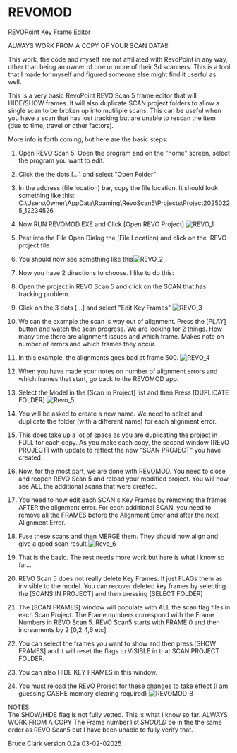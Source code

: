 # REVOMOD
REVOPoint Key Frame Editor

ALWAYS WORK FROM A COPY OF YOUR SCAN DATA!!!

This work, the code and myself are not affiliated with RevoPoint in any way, other than being an owner of one or more of their 3d scanners.  This is a tool that I made for myself and figured someone else might find it userful as well.

This is a very basic RevoPoint REVO Scan 5 frame editor that will HIDE/SHOW frames.  It will also duplicate SCAN project folders to allow a single scan to be broken up into mutiliple scans.
This can be useful when you have a scan that has lost tracking but are unable to rescan the item (due to time, travel or other factors).

More info is forth coming, but here are the basic steps:
1. Open REVO Scan 5.  Open the program and on the "home" screen, select the program you want to edit.
2. Click the the dots [...] and select "Open Folder"
3. In the address (file location) bar, copy the file location.  It should look something like this: C:\Users\Owner\AppData\Roaming\RevoScan5\Projects\Project20250225_12234526
4. Now RUN REVOMOD.EXE and Click [Open REVO Project] ![REVO_1](https://github.com/user-attachments/assets/5a7463ba-0345-4d48-8059-844315ef0e2b)
5. Past into the File Open Dialog the (File Location) and click on the .REVO project file
6. You should now see something like this![REVO_2](https://github.com/user-attachments/assets/53bf5138-e4f1-4908-b37d-e7f5f05a507f)
7. Now you have 2 directions to choose.  I like to do this:
8. Open the project in REVO Scan 5 and click on the SCAN that has tracking problem.
9. Click on the 3 dots [...] and select "Edit Key Frames" ![REVO_3](https://github.com/user-attachments/assets/aa958598-0d60-4560-9dd7-42358c4b6f13)
10. We can the example the scan is way out of alignment.  Press the [PLAY] button and watch the scan progress.  We are looking for 2 things.  How many time there are alignment issues and which frame.  Makes note on number of errors and which frames they occur.
11. In this example, the alignments goes bad at frame 500. ![REVO_4](https://github.com/user-attachments/assets/9c57cf1d-fcf0-4eed-b5f3-fd3b54e6cc90)
12. When you have made your notes on number of alignment errors and which frames that start, go back to the REVOMOD app.
13. Select the Model in the [Scan in Project] list and then Press [DUPLICATE FOLDER] ![Revo_5](https://github.com/user-attachments/assets/46c157d0-3171-4810-a3ef-63eec150a65e)
14. You will be asked to create a new name.  We need to select and duplicate the folder (with a different name) for each alignment error.
15. This does take up a lot of space as you are duplicating the project in FULL for each copy.  As you make each copy, the second window [REVO PROJECT] with update to reflect the new "SCAN PROJECT" you have created.
16. Now, for the most part, we are done with REVOMOD.  You need to close and reopen REVO Scan 5 and reload your modified project.  You will now see ALL the additional scans that were created.
17. You need to now edit each SCAN's Key Frames by removing the frames AFTER the alignment error.  For each additional SCAN, you need to remove all the FRAMES before the Alignment Error and after the next Alignment Error.
18. Fuse these scans and then MERGE them.  They should now align and give a good scan result.![Revo_6](https://github.com/user-attachments/assets/244a6699-727f-4e8e-b96b-750a06ab9254)

19. That is the basic.  The rest needs more work but here is what I know so far...
20. REVO Scan 5 does not really delete Key Frames.  It just FLAGs them as invisible to the model.  You can recover deleted key frames by selecting the [SCANS IN PROJECT] and then pressing [SELECT FOLDER]
21. The [SCAN FRAMES] window will populate with ALL the scan flag files in each Scan Project. The Frame numbers correspond with the Frame Numbers in REVO Scan 5. REVO Scan5 starts with FRAME 0 and then increaments by 2 [0,2,4,6 etc].
22. You can select the frames you want to show and then press [SHOW FRAMES] and it will reset the flags to VISIBLE in that SCAN PROJECT FOLDER.
23. You can also HIDE KEY FRAMES in this window.
24. You must reload the REVO Project for these changes to take effect (I am guessing CASHE memory clearing required)
![REVOMOD_8](https://github.com/user-attachments/assets/aa840f0c-5472-4bab-ac20-dbfb3dd6efed)

NOTES:  
  The SHOW/HIDE flag is not fully vetted.  This is what I know so far.  ALWAYS WORK FROM A COPY
  The Frame number list _SHOULD_ be in the the same order as REVO Scan5 but I have been unable to fully verify that.

Bruce Clark
version 0.2a
03-02-02025
